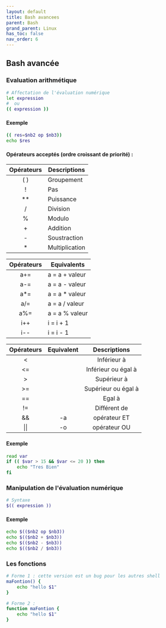 ```yaml
---
layout: default
title: Bash avancees
parent: Bash
grand_parent: Linux
has_toc: false
nav_order: 6
---
```


## Bash avancée

### Evaluation arithmétique

```bash
# Affectation de l'évaluation numérique
let expression
#  ou
(( expression ))
```

#### Exemple

```bash
(( res=$nb2 op $nb3))
echo $res
```

#### Opérateurs acceptés (ordre croissant de priorité) :

| Opérateurs | Descriptions   |
| :--------: | -------------- |
|    ( )     | Groupement     |
|     !      | Pas            |
|    \*\*    | Puissance      |
|     /      | Division       |
|     %      | Modulo         |
|     +      | Addition       |
|     -      | Soustraction   |
|     \*     | Multiplication |

| Opérateurs | Equivalents     |
| :--------: | --------------- |
|    a+=     | a = a + valeur  |
|    a-=     | a = a - valeur  |
|    a\*=    | a = a \* valeur |
|    a/=     | a = a / valeur  |
|    a%=     | a = a % valeur  |
|    i++     | i = i + 1       |
|    i--     | i = i - 1       |

| Opérateurs | Equivalent |    Descriptions     |
| :--------: | :--------: | :-----------------: |
|     <      |            |     Inférieur à     |
|     <=     |            | Inférieur ou égal à |
|     >      |            |     Supérieur à     |
|     >=     |            | Supérieur ou égal à |
|     ==     |            |       Egal à        |
|     !=     |            |    Différent de     |
|     &&     |     -a     |    opérateur ET     |
|    \|\|    |     -o     |    opérateur OU     |

#### Exemple

```bash
read var
if (( $var > 15 && $var <= 20 )) then
    echo "Tres Bien"
fi
```

### Manipulation de l'évaluation numérique

```bash
# Syntaxe
$(( expression ))
```

#### Exemple

```bash
echo $(($nb2 op $nb3))
echo $(($nb2 + $nb3))
echo $(($nb2 - $nb3))
echo $(($nb2 / $nb3))
```

### Les fonctions

```bash
# Forme 1 : cette version est un bug pour les autres shell
maFontion() {
    echo "hello $1"
}
```

```bash
# Forme 2 :
function maFontion {
    echo "hello $1"
}
```
